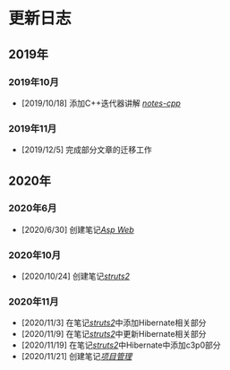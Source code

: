 # 更新日志

## 2019年

### 2019年10月

- [2019/10/18] 添加C++迭代器讲解 [*notes-cpp*](notes/cpp.md)

### 2019年11月

- [2019/12/5] 完成部分文章的迁移工作

## 2020年

### 2020年6月

- [2020/6/30] 创建笔记[*Asp Web*](notes/asp-web.md)

### 2020年10月

- [2020/10/24] 创建笔记[*struts2*](notes/struts2.md)

### 2020年11月

- [2020/11/3] 在笔记[*struts2*](notes/struts2.md)中添加Hibernate相关部分
- [2020/11/9] 在笔记[*struts2*](notes/struts2.md)中更新Hibernate相关部分
- [2020/11/19] 在笔记[*struts2*](notes/struts2.md)中Hibernate中添加c3p0部分
- [2020/11/21] 创建笔记[*项目管理*](notes/tool.md)